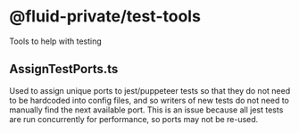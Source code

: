 # @fluid-private/test-tools

Tools to help with testing

## AssignTestPorts.ts

Used to assign unique ports to jest/puppeteer tests so that they do not need to be hardcoded into config files, and so writers of new tests do not need to manually find the next available port. This is an issue because all jest tests are run concurrently for performance, so ports may not be re-used.
